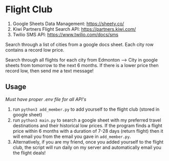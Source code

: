 # Flight Club

1. Google Sheets Data Management: https://sheety.co/
2. Kiwi Partners Flight Search API: https://partners.kiwi.com/
3. Twilio SMS API: https://www.twilio.com/docs/sms

Search through a list of cities from a google docs sheet. Each city row
contains a record low price. 

Search through all flights for each city from Edmonton --> City in google sheets
from tomorrow to the next 6 months. If there is a lower price then record low, 
then send me a text message!


## Usage

*Must have proper .env file for all API's*

1. run `python3 add_member.py` to add yourself to the flight club (stored in google sheet)
2. run `python3 main.py` to search a google sheet with my preferred travel destinations
and their historical low prices. If the program finds a flight price within 6 months
with a duration of 7-28 days (return flight) then it will email you from the email
you gave in `add_member.py`. 
3. Alternatively, if you are my friend, once you added yourself to the flight club,
the script will run daily on my server and automatically email you the flight deals!


